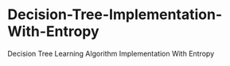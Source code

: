 # Decision-Tree-Implementation-With-Entropy
Decision Tree Learning Algorithm Implementation With Entropy
